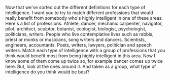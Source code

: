 Now that we've sorted out the different definitions for each type of
intelligence. I want you to try to match different professions that would
really benefit from somebody who's highly intelligent in one of these areas.
Here's a list of professions. Athlete, dancer, mechanic carpenter, navigator,
pilot, architect, sculptor, botanist, ecologist, biologist, psychologist,
politicians, writers. People who live contemplative lives such as rabbis,
priest or monks or musicians, song writers and dancers. Scientists, engineers,
accountants. Poets, writers, lawyers, politician and speech writers. Match each
type of intelligence with a group of professions that you think would benefit
most from being highly intelligent in this area. Now I know some of them come
up twice so, for example dancer comes up twice here. But, look at the ones
around it. And taken as a group, what type of intelligence do you think would
be best?
